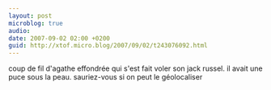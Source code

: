 ```yaml
---
layout: post
microblog: true
audio: 
date: 2007-09-02 02:00 +0200
guid: http://xtof.micro.blog/2007/09/02/t243076092.html
---
```

coup de fil d'agathe effondrée qui s'est fait voler son jack russel. il avait une puce sous la peau. sauriez-vous si on peut le géolocaliser
